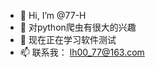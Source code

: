 - 👋 Hi, I’m @77-H
- 👀 对python爬虫有很大的兴趣
- 🌱 现在正在学习软件测试
- 📫 联系我：   lh00_77@163.com

<!---
77-H/77-H is a ✨ special ✨ repository because its `README.md` (this file) appears on your GitHub profile.
You can click the Preview link to take a look at your changes.
--->
